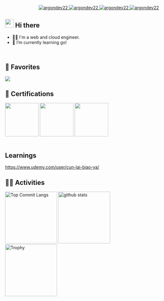 <div align="right">
  <a href="https://x.com/argondev22/">
    <img src="https://img.shields.io/badge/%40argondev22-4c4c4c?logo=x&logoColor=ffffff&label=X&labelColor=000000" alt="argondev22" />
  </a>
   <a href="https://www.linkedin.com/in/argondev22/">
    <img src="https://img.shields.io/badge/%40argondev22-4c4c4c?logo=inspire&logoColor=ffffff&label=LinkedIn&labelColor=0A66C2" alt="argondev22" />
  </a>
  <a href="https://qiita.com/argondev22/">
    <img src="https://img.shields.io/badge/%40argondev22-4c4c4c?logo=qiita&logoColor=ffffff&label=Quiita&labelColor=7CFC00" alt="argondev22" />
  </a>
    <a href="https://github.com/argondev22/argondev22/">
    <img src="https://img.shields.io/badge/%40argondev22-4c4c4c?logo=speakerdeck&logoColor=ffffff&label=SpeackerDeck&labelColor=009287" alt="argondev22" />
  </a>
</div>

## <img src="https://media.giphy.com/media/hvRJCLFzcasrR4ia7z/giphy.gif" width="28"> Hi there

- 🧑‍💻 I'm a web and cloud engineer.
- 🌱 I’m currently learning go!
<br>

## 🌱 Favorites
<img src="https://skillicons.dev/icons?i=aws,gcp,terraform,docker,kubernetes,github,typescript,next,go,linux" />
<br>

## 🏅 Certifications
<div align="left">
  <img height="110" width="110" src="https://qiita-user-contents.imgix.net/https%3A%2F%2Fqiita-image-store.s3.ap-northeast-1.amazonaws.com%2F0%2F286189%2F1ba586fb-a551-ae20-5905-93fbaa55a0fd.png?ixlib=rb-4.0.0&auto=format&gif-q=60&q=75&w=1400&fit=max&s=0bd20efdcfac97f61245531899c932ad" />
  <img height="110" width="110" src="https://images.credly.com/size/160x160/images/0e284c3f-5164-4b21-8660-0d84737941bc/image.png" />
  <img height="110" width="110" src="https://images.credly.com/size/680x680/images/f0d3fbb9-bfa7-4017-9989-7bde8eaf42b1/image.png" />
</div>
<br>

## Learnings
https://www.udemy.com/user/cun-lai-biao-ya/

## 🏃‍♀️ Activities
<div align="left"> 
  <img alt="Top Commit Langs" height="170px" src="http://github-profile-summary-cards.vercel.app/api/cards/repos-per-language?username=argondev22&theme=onedark&exclude=php" />
  <img alt="github stats" height="170px" src="http://github-profile-summary-cards.vercel.app/api/cards/stats?username=argondev22&theme=onedark" />
  <img alt="Trophy" height="170px" src="https://github-profile-trophy.vercel.app/?username=argondev22&theme=onedark&column=7&title=-Stars,-Reviews,-Followers" />
</div>
